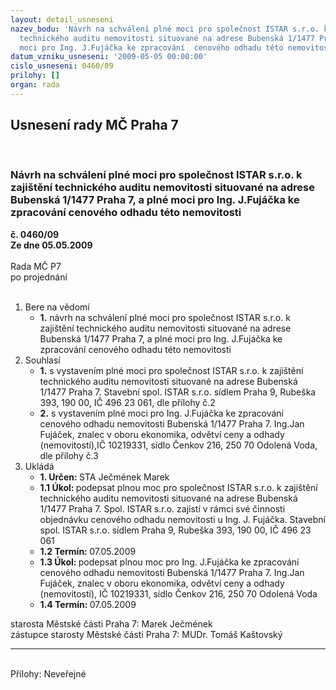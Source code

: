 ```yaml
---
layout: detail_usneseni
nazev_bodu: 'Návrh na schválení plné moci pro společnost ISTAR s.r.o. k zajištění
  technického auditu nemovitosti situované na adrese Bubenská 1/1477 Praha 7, a plné
  moci pro Ing. J.Fujáčka ke zpracování  cenového odhadu této nemovitosti '
datum_vzniku_usneseni: '2009-05-05 00:00:00'
cislo_usneseni: 0460/09
prilohy: []
organ: rada
---
```

<div id="ucUsn_pList" class="usn">
	<span><h2>Usnesení rady MČ Praha 7 </h2>
<br></span><div class="standBody">
<span><h3>Návrh na schválení plné moci pro společnost ISTAR s.r.o. k zajištění technického auditu nemovitosti situované na adrese Bubenská 1/1477 Praha 7, a plné moci pro Ing. J.Fujáčka ke zpracování  cenového odhadu této nemovitosti </h3></span><div class="center">
		<strong>č. 0460/09</strong><br>
	</div>
<div class="center">
		<strong>Ze dne 05.05.2009</strong><br><br>
	</div>Rada MČ P7<br> po projednání<br><br><ol>
<li>Bere na vědomí<ul><li>
<strong>1.</strong> návrh na schválení plné moci pro společnost ISTAR s.r.o. k zajištění technického auditu nemovitosti situované na adrese Bubenská 1/1477 Praha 7, a plné moci pro Ing. J.Fujáčka ke zpracování cenového odhadu této nemovitosti </li></ul>
</li>
<li>Souhlasí<ul>
<li>
<strong>1.</strong> s vystavením plné moci pro společnost  ISTAR s.r.o. k zajištění technického auditu nemovitosti situované na adrese Bubenská 1/1477 Praha 7. Stavební spol. ISTAR s.r.o. sídlem Praha 9, Rubeška 393, 190 00, IČ 496 23 061, dle přílohy č.2 </li>
<li>
<strong>2.</strong> s vystavením plné moci pro Ing. J.Fujáčka ke zpracování  cenového odhadu  nemovitosti Bubenská 1/1477 Praha 7. Ing.Jan Fujáček, znalec v oboru ekonomika, odvětví ceny a odhady (nemovitostí),IČ 10219331, sídlo Čenkov 216, 250 70 Odolená Voda, dle přílohy č.3 </li>
</ul>
</li>
<li>Ukládá<ul>
<li>
<strong>1. Určen: </strong>STA Ječmének Marek</li>
<li>
<strong>1.1 Úkol: </strong>podepsat plnou moc pro společnost  ISTAR s.r.o. k zajištění technického auditu nemovitosti situované na adrese Bubenská 1/1477 Praha 7. Spol. ISTAR s.r.o. zajistí v rámci své činnosti objednávku cenového odhadu nemovitosti u Ing. J. Fujáčka. Stavební spol. ISTAR s.r.o. sídlem Praha 9, Rubeška 393, 190 00, IČ 496 23 061 </li>
<li>
<strong>1.2 Termín: </strong>07.05.2009</li>
<li>
<strong>1.3 Úkol: </strong>podepsat plnou moc pro Ing. J.Fujáčka ke zpracování  cenového odhadu  nemovitosti Bubenská 1/1477 Praha 7. Ing.Jan Fujáček, znalec v oboru ekonomika, odvětví ceny a odhady (nemovitostí), IČ 10219331, sídlo Čenkov 216, 250 70 Odolená Voda  </li>
<li>
<strong>1.4 Termín: </strong>07.05.2009</li>
</ul>
</li>
</ol>starosta Městské části Praha 7: Marek Ječmének<br>zástupce starosty Městské části Praha 7: MUDr. Tomáš Kaštovský <hr>
<br>Přílohy: Neveřejné</div>
</div>